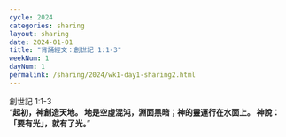 ```yaml
---
cycle: 2024
categories: sharing
layout: sharing
date: 2024-01-01
title: "背誦經文：創世記 1:1-3"
weekNum: 1
dayNum: 1
permalink: /sharing/2024/wk1-day1-sharing2.html
---
```

創世記 1:1-3  
“**起初，神創造天地。 地是空虛混沌，淵面黑暗；神的靈運行在水面上。 神說：「要有光」，就有了光。**”
